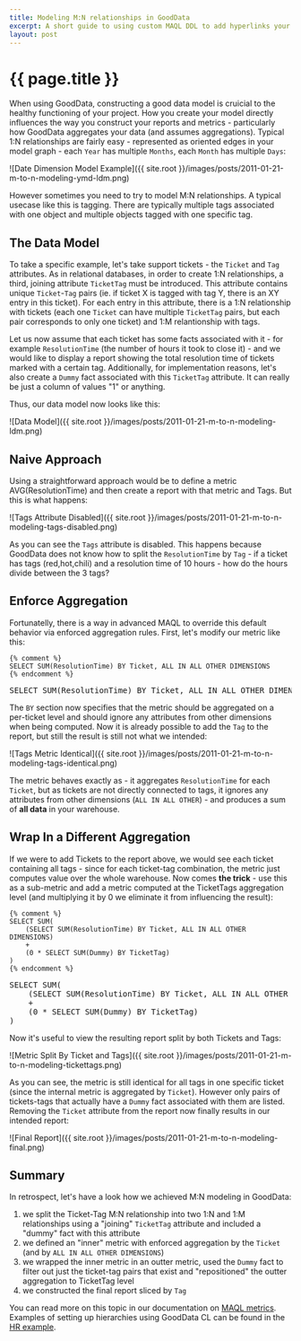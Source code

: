 ```yaml
---
title: Modeling M:N relationships in GoodData
excerpt: A short guide to using custom MAQL DDL to add hyperlinks your report headers, which can integrate with external applications
layout: post
---
```


# {{ page.title }}

When using GoodData, constructing a good data model is cruicial to the healthy functioning of your project. How you create your model directly influences the way you construct your reports and metrics - particularly how GoodData aggregates your data (and assumes aggregations). Typical 1:N relationships are fairly easy - represented as oriented edges in your model graph - each `Year` has multiple `Months`, each `Month` has multiple `Days`:

![Date Dimension Model Example]({{ site.root }}/images/posts/2011-01-21-m-to-n-modeling-ymd-ldm.png)

However sometimes you need to try to model M:N relationships. A typical usecase like this is tagging. There are typically multiple tags associated with one object and multiple objects tagged with one specific tag.

## The Data Model

To take a specific example, let's take support tickets - the `Ticket` and `Tag` attributes. As in relational databases, in order to create 1:N relationships, a third, joining attribute `TicketTag` must be introduced. This attribute contains unique `Ticket`-`Tag` pairs (ie. if ticket X is tagged with tag Y, there is an XY entry in this ticket). For each entry in this attribute, there is a 1:N relationship with tickets (each one `Ticket` can have multiple `TicketTag` pairs, but each pair corresponds to only one ticket) and 1:M relantionship with tags.

Let us now assume that each ticket has some facts associated with it - for example `ResolutionTime` (the number of hours it took to close it) - and we would like to display a report showing the total resolution time of tickets marked with a certain tag. Additionally, for implementation reasons, let's also create a `Dummy` fact associated with this `TicketTag` attribute. It can really be just a column of values "1" or anything.

Thus, our data model now looks like this:

![Data Model]({{ site.root }}/images/posts/2011-01-21-m-to-n-modeling-ldm.png)

## Naive Approach

Using a straightforward approach would be to define a metric AVG(ResolutionTime) and then create a report with that metric and Tags. But this is what happens:

![Tags Attribute Disabled]({{ site.root }}/images/posts/2011-01-21-m-to-n-modeling-tags-disabled.png)

As you can see the `Tags` attribute is disabled. This happens because GoodData does not know how to split the `ResolutionTime` by `Tag` - if a ticket has tags (red,hot,chili) and a resolution time of 10 hours - how do the hours divide between the 3 tags?

## Enforce Aggregation

Fortunatelly, there is a way in advanced MAQL to override this default behavior via enforced aggregation rules. First, let's modify our metric like this:

    {% comment %}
	SELECT SUM(ResolutionTime) BY Ticket, ALL IN ALL OTHER DIMENSIONS
    {% endcomment %}

<div class="highlight"><pre><span class="k">SELECT</span> <span class="k">SUM</span><span class="p">(</span><span class="nv">ResolutionTime</span><span class="p">)</span> <span class="k">BY</span> <span class="nv">Ticket</span><span class="p">,</span> <span class="k">ALL IN ALL OTHER DIMENSIONS</span>
</pre></div>

The `BY` section now specifies that the metric should be aggregated on a per-ticket level and should ignore any attributes from other dimensions when being computed. Now it is already possible to add the `Tag` to the report, but still the result is still not what we intended:

![Tags Metric Identical]({{ site.root }}/images/posts/2011-01-21-m-to-n-modeling-tags-identical.png)

The metric behaves exactly as - it aggregates `ResolutionTime` for each `Ticket`, but as tickets are not directly connected to tags, it ignores any attributes from other dimensions (`ALL IN ALL OTHER`) - and produces a sum of **all data** in your warehouse.

## Wrap In a Different Aggregation

If we were to add Tickets to the report above, we would see each ticket containing all tags - since for each ticket-tag combination, the metric just computes value over the whole warehouse. Now comes **the trick** - use this as a sub-metric and add a metric computed at the TicketTags aggregation level (and multiplying it by 0 we eliminate it from influencing the result):

    {% comment %}
    SELECT SUM(
    	(SELECT SUM(ResolutionTime) BY Ticket, ALL IN ALL OTHER DIMENSIONS)
    	+
    	(0 * SELECT SUM(Dummy) BY TicketTag)
    )
    {% endcomment %}

<div class="highlight"><pre><span class="k">SELECT SUM</span><span class="p">(</span>
	<span class="p">(</span><span class="k">SELECT SUM</span><span class="p">(</span><span class="nv">ResolutionTime</span><span class="p">)</span> <span class="k">BY</span> <span class="nv">Ticket</span><span class="p">,</span> <span class="k">ALL IN ALL OTHER DIMENSIONS</span><span class="p">)</span>
	<span class="o">+</span>
	<span class="p">(</span><span class="mi">0</span> <span class="o">*</span> <span class="k">SELECT SUM</span><span class="p">(</span><span class="nv">Dummy</span><span class="p">)</span> <span class="k">BY</span> <span class="nv">TicketTag</span><span class="p">)</span>
<span class="p">)</span>
</pre></div>

Now it's useful to view the resulting report split by both Tickets and Tags:

![Metric Split By Ticket and Tags]({{ site.root }}/images/posts/2011-01-21-m-to-n-modeling-tickettags.png)

As you can see, the metric is still identical for all tags in one specific ticket (since the internal metric is aggregated by `Ticket`). However only pairs of tickets-tags that actually have a `Dummy` fact associated with them are listed. Removing the `Ticket` attribute from the report now finally results in our intended report:

![Final Report]({{ site.root }}/images/posts/2011-01-21-m-to-n-modeling-final.png)

## Summary

In retrospect, let's have a look how we achieved M:N modeling in GoodData:

1. we split the Ticket-Tag M:N relationship into two 1:N and 1:M relationships using a "joining" `TicketTag` attribute and included a "dummy" fact with this attribute
2. we defined an "inner" metric with enforced aggregation by the `Ticket` (and by `ALL IN ALL OTHER DIMENSIONS`)
3. we wrapped the inner metric in an outter metric, used the `Dummy` fact to filter out just the ticket-tag pairs that exist and "repositioned" the outter aggregation to TicketTag level
4. we constructed the final report sliced by `Tag`


You can read more on this topic in our documentation on [MAQL metrics]({{site.root}}/docs/maql.html). Examples of setting up hierarchies using GoodData CL can be found in the [HR example]({{site.root}}/gooddata-cl/examples/hr/).